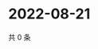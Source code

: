 # 2022-08-21

共 0 条

<!-- BEGIN WEIBO -->
<!-- 最后更新时间 Sun Aug 21 2022 07:00:50 GMT+0800 (China Standard Time) -->

<!-- END WEIBO -->
